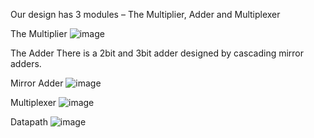 Our design has 3 modules – The Multiplier, Adder and Multiplexer

The Multiplier
![image](https://github.com/user-attachments/assets/5afc5a99-e8f7-44de-a0e9-865b2a3c6247)

The Adder 
There is a 2bit and 3bit adder designed by cascading mirror adders. 

Mirror Adder
![image](https://github.com/user-attachments/assets/a3d53bec-dd38-4bbe-8af9-d6d9451fc660)

Multiplexer
![image](https://github.com/user-attachments/assets/4488d953-291e-469a-9667-c8dff63afb1e)

Datapath
![image](https://github.com/user-attachments/assets/6a98fd9f-8f9f-4873-889c-20458640b584)
